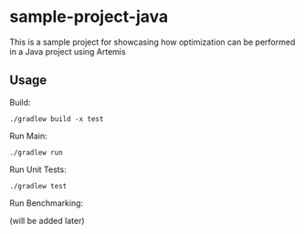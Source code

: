 # sample-project-java
This is a sample project for showcasing how optimization can be performed in a Java project using Artemis 

## Usage

Build:

```shell
./gradlew build -x test
```

Run Main:

```shell
./gradlew run
```

Run Unit Tests:

```shell
./gradlew test
```

Run Benchmarking:

(will be added later)
